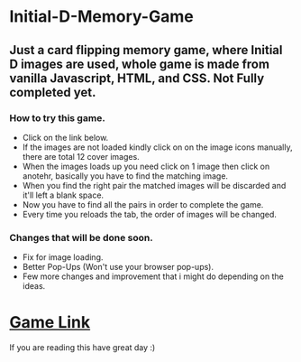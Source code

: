 # Initial-D-Memory-Game
## Just a card flipping memory game, where Initial D images are used, whole game is made from vanilla Javascript, HTML, and CSS. Not Fully completed yet.

### How to try this game.
- Click on the link below.
- If the images are not loaded kindly click on on the image icons manually, there are total 12 cover images.
- When the images loads up you need click on 1 image then click on anotehr, basically you have to find the matching image.
- When you find the right pair the matched images will be discarded and it'll left a blank space.
- Now you have to find all the pairs in order to complete the game.
- Every time you reloads the tab, the order of images will be changed.


### Changes that will be done soon.
- Fix for image loading.
- Better Pop-Ups (Won't use your browser pop-ups).
- Few more changes and improvement that i might do depending on the ideas.

# [Game Link](https://overrevvv.github.io/Initial-D-Memory-Game/)

If you are reading this have great day :)
